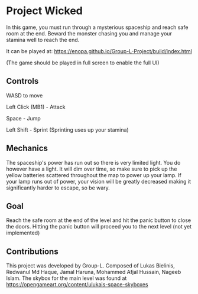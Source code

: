 # Project Wicked
In this game, you must run through a mysterious spaceship and reach safe room at the end. Beward the monster chasing you and manage your stamina well to reach the end.

It can be played at: https://enopa.github.io/Group-L-Project/build/index.html

(The game should be played in full screen to enable the full UI)

## Controls
WASD to move

Left Click (MB1) - Attack

Space - Jump

Left Shift - Sprint (Sprinting uses up your stamina)

## Mechanics
The spaceship's power has run out so there is very limited light. You do however have a light. It will dim over time, so make sure to pick up the yellow batteries scattered throughout the map to power up your lamp. If your lamp runs out of power, your vision will be greatly decreased making it significantly harder to escape, so be wary.

## Goal
Reach the safe room at the end of the level and hit the panic button to close the doors. Hitting the panic button will proceed you to the next level (not yet implemented)

## Contributions
This project was developed by Group-L. Composed of Lukas Bielinis, Redwanul Md Haque, Jamal Haruna, Mohammed Afjal Hussain, Nageeb Islam.
The skybox for the main level was found at https://opengameart.org/content/ulukais-space-skyboxes
